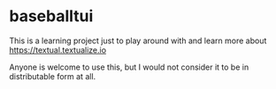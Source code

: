 # baseballtui

This is a learning project just to play around with and learn more about https://textual.textualize.io


Anyone is welcome to use this, but I would not consider it to be in distributable form at all.   